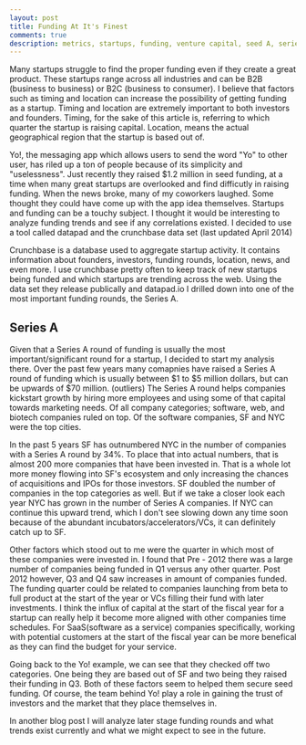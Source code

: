 ```yaml
---
layout: post
title: Funding At It's Finest
comments: true
description: metrics, startups, funding, venture capital, seed A, series A 
---
```


Many startups struggle to find the proper funding even if they create a great product. These startups range across all industries and can be B2B (business to business) or B2C (business to consumer). I believe that factors such as timing and location can increase the possibility of getting funding as a startup. Timing and location are extremely important to both investors and founders. Timing, for the sake of this article is, referring to which quarter the startup is raising capital. Location, means the actual geographical region that the startup is based out of. 

Yo!, the messaging app which allows users to send the word "Yo" to other user, has riled up a ton of people because of its simplicity and "uselessness". Just recently they raised $1.2 million in seed funding, at a time when many great startups are overlooked and find difficutly in raising funding. When the news broke, many of my coworkers laughed. Some thought they could have come up with the app idea themselves. Startups and funding can be a touchy subject. I thought it would be interesting to analyze funding trends and see if any correlations existed. I decided to use a tool called datapad and the crunchbase data set (last updated April 2014)

Crunchbase is a database used to aggregate startup activity. It contains information about founders, investors, funding rounds, location, news, and even more. I use crunchbase pretty often to keep track of new startups being funded and which startups are trending across the web. Using the data set they release publically and datapad.io I drilled down into one of the most important funding rounds, the Series A.

Series A 
-------------

Given that a Series A round of funding is usually the most important/significant round for a startup, I decided to start my analysis there. Over the past few years many comapnies have raised a Series A round of funding which is usually between $1 to $5 million dollars, but can be upwards of $70 million. (outliers) The Series A round helps companies kickstart growth by hiring more employees and using some of that capital towards marketing needs. Of all company categories; software, web, and biotech companies ruled on top. Of the software companies, SF and NYC were the top cities. 

In the past 5 years SF has outnumbered NYC in the number of companies with a Series A round by 34%. To place that into actual numbers, that is almost 200 more companies that have been invested in. That is a whole lot more money flowing into SF's ecosystem and only increasing the chances of acquisitions and IPOs for those investors. SF doubled the number of companies in the top categories as well. But if we take a closer look each year NYC has grown in the number of Series A companies. If NYC can continue this upward trend, which I don't see slowing down any time soon because of the abundant incubators/accelerators/VCs, it can definitely catch up to SF. 

Other factors which stood out to me were the quarter in which most of these companies were invested in. I found that Pre - 2012 there was a large number of companies being funded in Q1 versus any other quarter. Post 2012 however, Q3 and Q4 saw increases in amount of companies funded. The funding quarter could be related to companies launching from beta to full product at the start of the year or VCs filling their fund with later investments. I think the influx of capital at the start of the fiscal year for a startup can really help it become more aligned with other companies time schedules. For SaaS(software as a service) companies specifically, working with potential customers at the start of the fiscal year can be more benefical as they can find the budget for your service. 

Going back to the Yo! example, we can see that they checked off two categories. One being they are based out of SF and two being they raised their funding in Q3. Both of these factors seem to helped them secure seed funding. Of course, the team behind Yo! play a role in gaining the trust of investors and the market that they place themselves in. 


In another blog post I will analyze later stage funding rounds and what trends exist currently and what we might expect to see in the future. 









